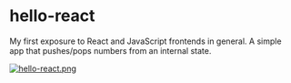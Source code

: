 # hello-react

My first exposure to React and JavaScript frontends in general. A simple app that pushes/pops numbers from an internal state.

[![hello-react.png](https://i.postimg.cc/LX3MyZpc/hello-react.png)](https://postimg.cc/LY5755hD)

